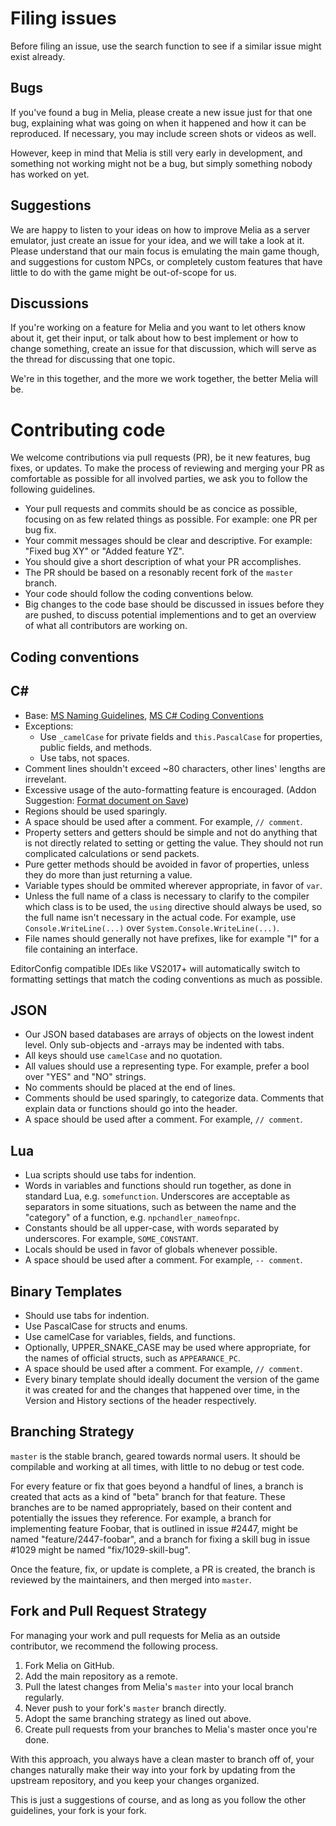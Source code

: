 Filing issues
=============================================================================

Before filing an issue, use the search function to see if a similar
issue might exist already.

Bugs
-----------------------------------------------------------------------------
If you've found a bug in Melia, please create a new issue just for that
one bug, explaining what was going on when it happened and how it can
be reproduced. If necessary, you may include screen shots or videos as
well.

However, keep in mind that Melia is still very early in development,
and something not working might not be a bug, but simply something
nobody has worked on yet.

Suggestions
-----------------------------------------------------------------------------
We are happy to listen to your ideas on how to improve Melia as a server
emulator, just create an issue for your idea, and we will take a look at
it. Please understand that our main focus is emulating the main game though,
and suggestions for custom NPCs, or completely custom features that have
little to do with the game might be out-of-scope for us.

Discussions
----------------------------------------------------------------------------
If you're working on a feature for Melia and you want to let others know
about it, get their input, or talk about how to best implement or how
to change something, create an issue for that discussion, which will
serve as the thread for discussing that one topic.

We're in this together, and the more we work together, the better Melia
will be.

Contributing code
=============================================================================

We welcome contributions via pull requests (PR), be it new features,
bug fixes, or updates. To make the process of reviewing and merging
your PR as comfortable as possible for all involved parties, we ask
you to follow the following guidelines.

- Your pull requests and commits should be as concice as possible, focusing
  on as few related things as possible. For example: one PR per bug fix.
- Your commit messages should be clear and descriptive. For example:
  "Fixed bug XY" or "Added feature YZ".
- You should give a short description of what your PR accomplishes.
- The PR should be based on a resonably recent fork of the `master` branch.
- Your code should follow the coding conventions below.
- Big changes to the code base should be discussed in issues before
  they are pushed, to discuss potential implementions and to get an
  overview of what all contributors are working on.

Coding conventions
-----------------------------------------------------------------------------
## C#
* Base: [MS Naming Guidelines](http://msdn.microsoft.com/en-us/library/xzf533w0%28v=vs.71%29.aspx),
        [MS C# Coding Conventions](http://msdn.microsoft.com/en-us/library/ff926074.aspx)
* Exceptions:
  * Use `_camelCase` for private fields and `this.PascalCase` for
    properties, public fields, and methods.
  * Use tabs, not spaces.
* Comment lines shouldn't exceed ~80 characters, other lines' lengths
  are irrevelant.
* Excessive usage of the auto-formatting feature is encouraged.
  (Addon Suggestion: [Format document on Save](https://marketplace.visualstudio.com/items?itemName=mynkow.FormatdocumentonSave))
* Regions should be used sparingly.
* A space should be used after a comment. For example, `// comment`.
* Property setters and getters should be simple and not do anything
  that is not directly related to setting or getting the value.
  They should not run complicated calculations or send packets.
* Pure getter methods should be avoided in favor of properties,
  unless they do more than just returning a value.
* Variable types should be ommited wherever appropriate, in favor of `var`.
* Unless the full name of a class is necessary to clarify to the compiler
  which class is to be used, the `using` directive should always be used,
  so the full name isn't necessary in the actual code. For example, use
  `Console.WriteLine(...)` over `System.Console.WriteLine(...)`.
* File names should generally not have prefixes, like for example "I" for a
  file containing an interface.

EditorConfig compatible IDEs like VS2017+ will automatically switch to
formatting settings that match the coding conventions as much as possible.

## JSON
* Our JSON based databases are arrays of objects on the lowest indent level.
  Only sub-objects and -arrays may be indented with tabs.
* All keys should use `camelCase` and no quotation.
* All values should use a representing type. For example, prefer a bool
  over "YES" and "NO" strings.
* No comments should be placed at the end of lines.
* Comments should be used sparingly, to categorize data. Comments
  that explain data or functions should go into the header.
* A space should be used after a comment. For example, `// comment`.

## Lua
* Lua scripts should use tabs for indention.
* Words in variables and functions should run together, as done in standard
  Lua, e.g. `somefunction`. Underscores are acceptable as separators in
  some situations, such as between the name and the "category" of a
  function, e.g. `npchandler_nameofnpc`.
* Constants should be all upper-case, with words separated by underscores.
  For example, `SOME_CONSTANT`.
* Locals should be used in favor of globals whenever possible.
* A space should be used after a comment. For example, `-- comment`.

## Binary Templates
* Should use tabs for indention.
* Use PascalCase for structs and enums.
* Use camelCase for variables, fields, and functions.
* Optionally, UPPER_SNAKE_CASE may be used where appropriate, for the names
  of official structs, such as `APPEARANCE_PC`.
* A space should be used after a comment. For example, `// comment`.
* Every binary template should ideally document the version of the game
  it was created for and the changes that happened over time, in the
  Version and History sections of the header respectively.

Branching Strategy
-----------------------------------------------------------------------------

`master` is the stable branch, geared towards normal users. It should be
compilable and working at all times, with little to no debug or test code.

For every feature or fix that goes beyond a handful of lines, a
branch is created that acts as a kind of "beta" branch for that
feature. These branches are to be named appropriately, based on
their content and potentially the issues they reference. For example,
a branch for implementing feature Foobar, that is outlined in issue
#2447, might be named "feature/2447-foobar", and a branch for fixing
a skill bug in issue #1029 might be named "fix/1029-skill-bug".

Once the feature, fix, or update is complete, a PR is created, the branch
is reviewed by the maintainers, and then merged into `master`.

Fork and Pull Request Strategy
-----------------------------------------------------------------------------

For managing your work and pull requests for Melia as an outside
contributor, we recommend the following process.

1. Fork Melia on GitHub.
2. Add the main repository as a remote.
3. Pull the latest changes from Melia's `master` into your local branch
   regularly.
4. Never push to your fork's `master` branch directly.
5. Adopt the same branching strategy as lined out above.
6. Create pull requests from your branches to Melia's master once you're
   done.

With this approach, you always have a clean master to branch off of,
your changes naturally make their way into your fork by updating
from the upstream repository, and you keep your changes organized.

This is just a suggestions of course, and as long as you follow the other
guidelines, your fork is your fork.
